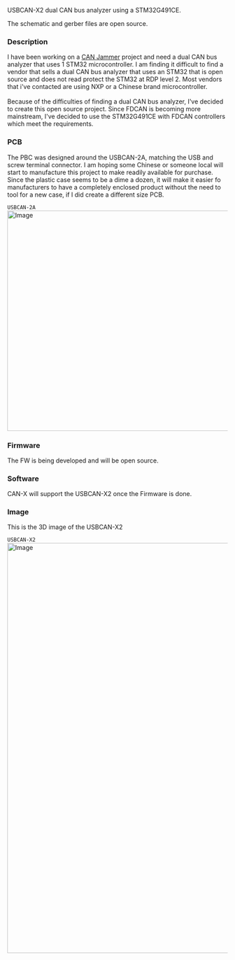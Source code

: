 USBCAN-X2 dual CAN bus analyzer using a STM32G491CE.

The schematic and gerber files are open source.

### Description
I have been working on a [CAN Jammer](https://github.com/karlyamashita/CAN_Jammer_STM32F105RB) project and need a dual CAN bus analyzer that uses 1 STM32 microcontroller. I am finding it difficult to find a vendor that sells a dual CAN bus analyzer that uses an STM32 that is open source and does not read protect the STM32 at RDP level 2. Most vendors that i've contacted are using NXP or a Chinese brand microcontroller. 
<br><br>
Because of the difficulties of finding a dual CAN bus analyzer, I've decided to create this open source project. Since FDCAN is becoming more mainstream, I've decided to use the STM32G491CE with FDCAN controllers which meet the requirements. 

### PCB
The PBC was designed around the USBCAN-2A, matching the USB and screw terminal connector. I am hoping some Chinese or someone local will start to manufacture this project to make readily available for purchase. Since the plastic case seems to be a dime a dozen, it will make it easier fo manufacturers to have a completely enclosed product without the need to tool for a new case, if I did create a different size PCB.

`USBCAN-2A`
<img width="1400" height="504" alt="Image" src="https://github.com/user-attachments/assets/289c474b-fdd6-44b0-b219-7b2e3e7a5577" />

### Firmware
The FW is being developed and will be open source.

### Software
CAN-X will support the USBCAN-X2 once the Firmware is done.

### Image
This is the 3D image of the USBCAN-X2

`USBCAN-X2`
<img width="1724" height="938" alt="Image" src="https://github.com/user-attachments/assets/d400a6a0-a250-4af5-a005-0eb57f2f068c" />




